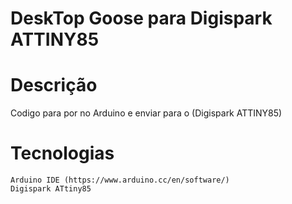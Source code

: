 # DeskTop Goose para Digispark ATTINY85

# Descrição
Codigo para por no Arduino e enviar para o (Digispark ATTINY85)

# Tecnologias
	Arduino IDE (https://www.arduino.cc/en/software/)
	Digispark ATtiny85










